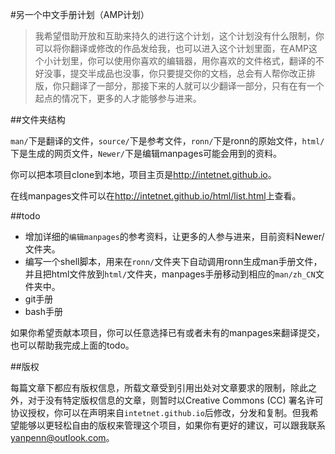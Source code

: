 #另一个中文手册计划（AMP计划）

> 我希望借助开放和互助来持久的进行这个计划，这个计划没有什么限制，你可以将你翻译或修改的作品发给我，也可以进入这个计划里面，在AMP这个小计划里，你可以使用你喜欢的编辑器，用你喜欢的文件格式，翻译的不好没事，提交半成品也没事，你只要提交你的文档，总会有人帮你改正排版，你只翻译了一部分，那接下来的人就可以少翻译一部分，只有在有一个起点的情况下，更多的人才能够参与进来。

##文件夹结构

`man/`下是翻译的文件，`source/`下是参考文件，`ronn/`下是ronn的原始文件，`html/`下是生成的网页文件，`Newer/`下是编辑manpages可能会用到的资料。

你可以把本项目clone到本地，项目主页是<http://intetnet.github.io>。

在线manpages文件可以在<http://intetnet.github.io/html/list.html>上查看。

##todo

* 增加详细的`编辑manpages`的参考资料，让更多的人参与进来，目前资料Newer/文件夹。
* 编写一个shell脚本，用来在`ronn/`文件夹下自动调用ronn生成man手册文件，并且把html文件放到`html/`文件夹，manpages手册移动到相应的`man/zh_CN`文件夹中。
* git手册
* bash手册

如果你希望贡献本项目，你可以任意选择已有或者未有的manpages来翻译提交，也可以帮助我完成上面的todo。

##版权

每篇文章下都应有版权信息，所载文章受到引用出处对文章要求的限制，除此之外，对于没有特定版权信息的文章，则暂时以Creative Commons (CC) 署名许可协议授权，你可以在声明来自`intetnet.github.io`后修改，分发和复制。但我希望能够以更轻松自由的版权来管理这个项目，如果你有更好的建议，可以跟我联系 <yanpenn@outlook.com>。
